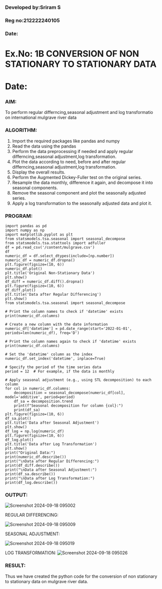 ### Developed by:Sriram S
### Reg no:212222240105
### Date:
# Ex.No: 1B                     CONVERSION OF NON STATIONARY TO STATIONARY DATA
# Date: 

### AIM:
To perform regular differncing,seasonal adjustment and log transformatio on international mulgrave river data
### ALGORITHM:
1. Import the required packages like pandas and numpy
2. Read the data using the pandas
3. Perform the data preprocessing if needed and apply regular differncing,seasonal adjustment,log transformation.
4. Plot the data according to need, before and after regular differncing,seasonal adjustment,log transformation.
5. Display the overall results.
3. Perform the Augmented Dickey-Fuller test on the original series.
4. Resample the data monthly, difference it again, and decompose it into seasonal components.
5. Remove the seasonal component and plot the seasonally adjusted series.
6. Apply a log transformation to the seasonally adjusted data and plot it.
### PROGRAM:


```
import pandas as pd
import numpy as np
import matplotlib.pyplot as plt
from statsmodels.tsa.seasonal import seasonal_decompose
from statsmodels.tsa.stattools import adfuller
df = pd.read_csv('/content/mulgrave.csv')
df
numeric_df = df.select_dtypes(include=[np.number])
numeric_df = numeric_df.dropna()
plt.figure(figsize=(10, 6))
numeric_df.plot()
plt.title('Original Non-Stationary Data')
plt.show()
df_diff = numeric_df.diff().dropna()
plt.figure(figsize=(10, 6))
df_diff.plot()
plt.title('Data after Regular Differencing')
plt.show()
from statsmodels.tsa.seasonal import seasonal_decompose

# Print the column names to check if 'datetime' exists
print(numeric_df.columns)

# Create a new column with the date information
numeric_df['datetime'] = pd.date_range(start='2022-01-01', periods=len(numeric_df), freq='D')

# Print the column names again to check if 'datetime' exists
print(numeric_df.columns)

# Set the 'datetime' column as the index
numeric_df.set_index('datetime', inplace=True)

# Specify the period of the time series data
period = 12  # For example, if the data is monthly

# Apply seasonal adjustment (e.g., using STL decomposition) to each column
for col in numeric_df.columns:
    decomposition = seasonal_decompose(numeric_df[col], model='additive', period=period)
    df_sa = decomposition.trend
    print(f"Seasonal decomposition for column {col}:")
    print(df_sa)
plt.figure(figsize=(10, 6))
df_sa.plot()
plt.title('Data after Seasonal Adjustment')
plt.show()
df_log = np.log(numeric_df)
plt.figure(figsize=(10, 6))
df_log.plot()
plt.title('Data after Log Transformation')
plt.show()
print("Original Data:")
print(numeric_df.describe())
print("\nData after Regular Differencing:")
print(df_diff.describe())
print("\nData after Seasonal Adjustment:")
print(df_sa.describe())
print("\nData after Log Transformation:")
print(df_log.describe())
```
### OUTPUT:

![Screenshot 2024-09-18 095002](https://github.com/user-attachments/assets/c7a674d4-1554-4a24-88e7-cfb0463cbdbc)


REGULAR DIFFERENCING:

![Screenshot 2024-09-18 095009](https://github.com/user-attachments/assets/f1513d43-5e2a-4d7a-938c-3ec0e55c0b3e)


SEASONAL ADJUSTMENT:

![Screenshot 2024-09-18 095019](https://github.com/user-attachments/assets/b87d10c2-5955-4899-a62b-32d1576fd033)


LOG TRANSFORMATION:
![Screenshot 2024-09-18 095026](https://github.com/user-attachments/assets/35482aaa-eb71-4e3d-8eee-7ae50059fdf6)



### RESULT:
Thus we have created the python code for the conversion of non stationary to stationary data on mulgrave river
data.
